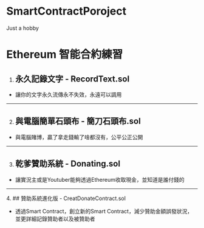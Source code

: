 # SmartContractPoroject
Just a hobby

# Ethereum 智能合約練習

1. ## 永久記錄文字 - RecordText.sol
- 讓你的文字永久流傳永不失效，永遠可以調用

<hr>

2. ## 與電腦簡單石頭布 - 簡刀石頭布.sol
- 與電腦賭博，贏了拿走錢輸了啥都沒有，公平公正公開

<hr>

3. ## 乾爹贊助系統 - Donating.sol
- 讓實況主或是Youtuber能夠透過Ethereum收取現金，並知道是誰付錢的
<hr>
4. ## 贊助系統進化版 - CreatDonateContract.sol

- 透過Smart Contract，創立新的Smart Contract，減少贊助金額誤發狀況，並更詳細記錄贊助者以及被贊助者
